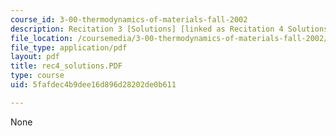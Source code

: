 ```yaml
---
course_id: 3-00-thermodynamics-of-materials-fall-2002
description: Recitation 3 [Solutions] [linked as Recitation 4 Solutions]
file_location: /coursemedia/3-00-thermodynamics-of-materials-fall-2002/5fafdec4b9dee16d896d28202de0b611_rec4_solutions.PDF
file_type: application/pdf
layout: pdf
title: rec4_solutions.PDF
type: course
uid: 5fafdec4b9dee16d896d28202de0b611

---
```

None